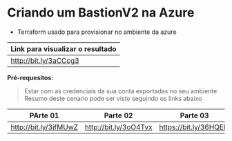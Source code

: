# Criando um BastionV2 na Azure 
- Terraform usado para provisionar no ambiente da azure 

Link para visualizar o resultado|
------------ |
http://bit.ly/3aCCcg3 | 


__Pré-requesitos:__
> Estar com as credenciais da sua conta exportadas no seu ambiente
> Resumo deste cenario pode ser visto seguindo os links abaixo

PArte 01 | Parte 02 | Parte 03
------------ | ------------- | -------------
 http://bit.ly/3jfMUwZ | http://bit.ly/3oO4Tvx | https://bit.ly/36HQElT
